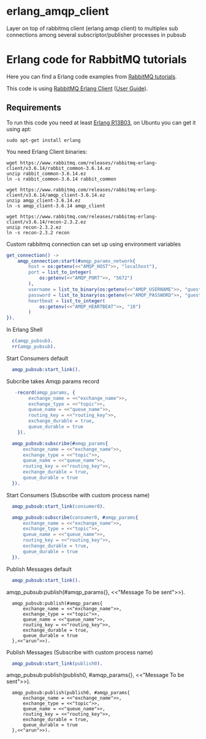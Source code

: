 # erlang_amqp_client
Layer on top of rabbitmq client (erlang amqp client) to multiplex sub connections among several subscriptor/publisher processes in pubsub


# Erlang code for RabbitMQ tutorials #

Here you can find a Erlang code examples from [RabbitMQ
tutorials](http://www.rabbitmq.com/getstarted.html).

This code is using [RabbitMQ Erlang
Client](http://hg.rabbitmq.com/rabbitmq-erlang-client/) ([User
Guide](http://www.rabbitmq.com/erlang-client-user-guide.html)).

## Requirements

To run this code you need at least [Erlang
R13B03](http://erlang.org/download.html), on Ubuntu you can get it
using apt:

    sudo apt-get install erlang

You need Erlang Client binaries:

    wget https://www.rabbitmq.com/releases/rabbitmq-erlang-client/v3.6.14/rabbit_common-3.6.14.ez
    unzip rabbit_common-3.6.14.ez
    ln -s rabbit_common-3.6.14 rabbit_common

    wget https://www.rabbitmq.com/releases/rabbitmq-erlang-client/v3.6.14/amqp_client-3.6.14.ez
    unzip amqp_client-3.6.14.ez
    ln -s amqp_client-3.6.14 amqp_client

    wget https://www.rabbitmq.com/releases/rabbitmq-erlang-client/v3.6.14/recon-2.3.2.ez
    unzip recon-2.3.2.ez
    ln -s recon-2.3.2 recon
    
Custom rabbitmq connection can set up using environment variables
```erlang
get_connection() ->
    amqp_connection:start(#amqp_params_network{
        host = os:getenv(<<"AMQP_HOST">>, "localhost"),
        port = list_to_integer(
            os:getenv(<<"AMQP_PORT">>, "5672")
        ),
        username = list_to_binary(os:getenv(<<"AMQP_USERNAME">>, "guest")),
        password = list_to_binary(os:getenv(<<"AMQP_PASSWORD">>, "guest")),
        heartbeat = list_to_integer(
            os:getenv(<<"AMQP_HEARTBEAT">>, "10")
        )
}).
```

In Erlang Shell
```erlang
  c(amqp_pubsub).  
  rr(amqp_pubsub).
```
  
  Start Consumers default
  
```erlang
  amqp_pubsub:start_link().
```
   Subcribe takes Amqp params record
  
```erlang
   -record(amqp_params, {
        exchange_name = <<"exchange_name">>,
        exchange_type = <<"topic">>,
        queue_name = <<"queue_name">>,
        routing_key = <<"routing_key">>,
        exchange_durable = true,
        queue_durable = true
    }).
```

```erlang
  amqp_pubsub:subscribe(#amqp_params{
      exchange_name = <<"exchange_name">>,
      exchange_type = <<"topic">>,
      queue_name = <<"queue_name">>,
      routing_key = <<"routing_key">>,
      exchange_durable = true,
      queue_durable = true
  }).
```
  

  Start Consumers (Subscribe with custom process name)

```erlang
  amqp_pubsub:start_link(consumer0).

  amqp_pubsub:subscribe(consumer0, #amqp_params{
      exchange_name = <<"exchange_name">>,
      exchange_type = <<"topic">>,
      queue_name = <<"queue_name">>,
      routing_key = <<"routing_key">>,
      exchange_durable = true,
      queue_durable = true
  }).
```
    
  Publish Messages default
  
```erlang
  amqp_pubsub:start_link().
```
   
   amqp_pubsub:publish(#amqp_params{}, <<"Message To be sent">>).

```
  amqp_pubsub:publish(#amqp_params{
      exchange_name = <<"exchange_name">>,
      exchange_type = <<"topic">>,
      queue_name = <<"queue_name">>,
      routing_key = <<"routing_key">>,
      exchange_durable = true,
      queue_durable = true
  },<<"arun">>). 
```

  Publish Messages (Subscribe with custom process name)

```erlang
  amqp_pubsub:start_link(publish0).
```

   amqp_pubsub:publish(publish0, #amqp_params{}, <<"Message To be sent">>).
   
```
  amqp_pubsub:publish(publish0, #amqp_params{
      exchange_name = <<"exchange_name">>,
      exchange_type = <<"topic">>,
      queue_name = <<"queue_name">>,
      routing_key = <<"routing_key">>,
      exchange_durable = true,
      queue_durable = true
  },<<"arun">>).
```
